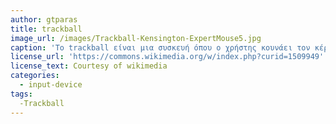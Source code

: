 ```yaml
---
author: gtparas
title: trackball
image_url: /images/Trackball-Kensington-ExpertMouse5.jpg
caption: 'Το trackball είναι μια συσκευή όπου ο χρήστης κουνάει τον κέρσορα περιστρέφοντας μια μπίλια αντί να μετακινεί την ίδια την συσκευή πάνω στο γραφείο. Φάνταζε ως ιδανική λύση καθώς απαιτούσε λιγότερο χώρο, αλλά τελικά δεν κέρδισε την προτίμηση του κόσμου που επέλεγε σταθερά συσκευές ποντίκι.'
license_url: 'https://commons.wikimedia.org/w/index.php?curid=1509949'
license_text: Courtesy of wikimedia
categories:
  - input-device
tags:
  -Trackball
---
```

